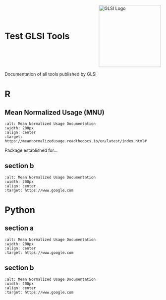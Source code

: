 <div style="display: flex; align-items: center; justify-content: space-between;">

  <h1 style="margin: 0;">Test GLSI Tools</h1>
  <img src="static/GLSI_Logo.png" alt="GLSI Logo" width="200">
  
</div>

<p>Documentation of all tools published by GLSI</p>

# R

## Mean Normalized Usage (MNU)


```{image} images/GLSI_Logo_blue_r.png
:alt: Mean Normalized Usage Documentation
:width: 200px
:align: center
:target: https://meannormalizedusage.readthedocs.io/en/latest/index.html#
```

Package established for...


## section b

```{image} images/GLSI_Logo_dk_green_r.png
:alt: Mean Normalized Usage Documentation
:width: 200px
:align: center
:target: https://www.google.com
```


# Python


## section a

```{image} images/GLSI_Logo_blue_python.png
:alt: Mean Normalized Usage Documentation
:width: 200px
:align: center
:target: https://www.google.com
```

## section b


```{image} images/GLSI_Logo_dk_green_python.png
:alt: Mean Normalized Usage Documentation
:width: 200px
:align: center
:target: https://www.google.com
```